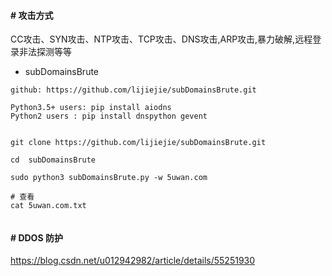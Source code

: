 #### # 攻击方式



CC攻击、SYN攻击、NTP攻击、TCP攻击、DNS攻击,ARP攻击,暴力破解,远程登录非法探测等等


- subDomainsBrute

````
github: https://github.com/lijiejie/subDomainsBrute.git

Python3.5+ users: pip install aiodns
Python2 users : pip install dnspython gevent


git clone https://github.com/lijiejie/subDomainsBrute.git

cd  subDomainsBrute

sudo python3 subDomainsBrute.py -w 5uwan.com

# 查看
cat 5uwan.com.txt


````





#### # DDOS 防护


https://blog.csdn.net/u012942982/article/details/55251930

